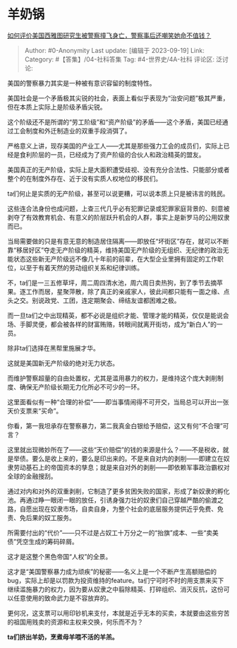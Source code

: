# 羊奶锅
[如何评价美国西雅图研究生被警察撞飞身亡，警察事后还嘲笑她命不值钱？](https://www.zhihu.com/question/622176989/answer/3217041135)

> Author: #0-Anonymity
> Last update: [编辑于 2023-09-19]
> Link:
> Category:  #【答集】/04-社科答集
> Tag: #4-世界史/4A-社科 
> 评论区:
> 泛讨论:

美国的警察暴力其实是一种被有意识容留的制度特性。

美国社会是一个矛盾极其尖锐的社会，表面上看似乎表现为“治安问题”极其严重，但在本质上实际上是阶级矛盾尖锐。

这个阶级还不是所谓的“劳工阶级”和“资产阶级”的矛盾——这个矛盾，美国已经通过工会制度和外迁制造业的双重手段消弭了。

严格意义上讲，现存美国的产业工人——尤其是那些强力工会的成员们，实际上已经是食利阶层的一员，已经成为了资产阶级的合伙人和政治精英的盟友。

美国真正的无产阶级，实际上是大面积遭受歧视、没有充分合法性、只能部分或者整个的在制度外存在、近于没有实质人权地位的移民们。

ta们何止是实质的无产阶级，甚至可以说更糟，可以说本质上只是被讳言的贱民。

这些连合法身份也成问题，上查三代几乎必有犯罪记录或犯罪家庭背景的、刻意被剥夺了有效教育机会、有意义的阶层跃升机会的人群，事实上是新罗马的公用奴隶而已。

当局需要做的只是有意无意的制造居住隔离——即放任“坏街区”存在，就可以不断靠“移居好区”夺走无产阶级的精英，维持美国无产阶级的无组织、无纪律的政治无能状态这些新无产阶级远不像几十年前的前辈，在大型企业里拥有固定的工作职位，以至于有着天然的劳动组织关系和纪律训练。

不，ta们是一三五修草坪，周二周四清水池，周六周日卖热狗，到了季节去摘苹果。逐工作而居，星聚萍散，除了真正的亲戚家人，彼此间都只能有一面之缘、点头之交。别说政党、工团，连定期聚会、缔结友谊都困难之极。

而一旦ta们之中出现精英，都不必说是组织才能、管理才能的精英，仅仅是能说会场、手脚灵便，都会被各样的财富贿赂，转眼间就离开街坊，成为“新白人”的一员。

除非ta们选择在黑帮里施展才华。

这就是美国新无产阶级的绝对无力状态。

而维护警察超量的自由处置权，尤其是滥用暴力的权力，是维持这个庞大剥削制度、确保无产阶级长期无力化所必不可少的一环。

这里面看似有一种“合理的补偿”——即当事情闹得不可开交，当局总可以开出一张天价支票来“买命”。

你看，第一我坦承存在警察暴力，第二我真金白银给予赔偿，这又有何“不合理”可言？

这里就出现微妙所在了——这些“天价赔偿”的钱的来源是什么？——不是税收，就是举债。要么是收上来的，要么是印出来的。不是来自对内的剥削——即建立在奴隶劳动基石上的帝国资本的孳息；就是来自对外的剥削——即依赖军事政治霸权对全球的金融搜刮。

通过对内和对外的双重剥削，它制造了更多贫困失败的国家，形成了新奴隶的孵化池。再通过睁一眼闭一眼的放任，引诱身强力壮的奴隶们自己穿越严酷的偷渡之路，自愿出现在奴隶市场，自卖自身，为整个社会的底层服务提供近乎免费、免责、免后果的奴工服务。

所需要付出的“代价”——只不过是占奴工十万分之一的“抬旗”成本、一些“卖美债”凭空生成的筹码碎屑。

这才是这整个黑色帝国“人权”的全景。

这才是“美国警察暴力成为顽疾”的秘密——名义上是一个不断产生高额赔偿的bug，实际上却是以罚款为投资维持的feature。ta们宁可时不时的用支票来买下继续滥施暴力的权力，因为要从奴隶之中翦除精英、打碎组织、消灭反抗，这份可以任意使用的致命武力是不容放弃的。

更何况，这支票可以用印钞机来支付，本就是近乎无本的买卖，本就要由这些穷苦的祖国用贱卖的资源和主权来交换，何乐而不为？

**ta们挤出羊奶，烹煮母羊喂不活的羊羔。**
